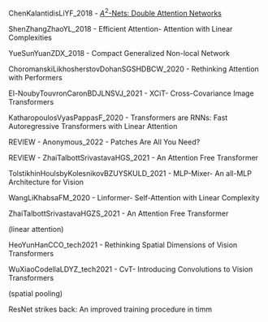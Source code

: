 ChenKalantidisLiYF_2018 - [$A^2$-Nets: Double Attention Networks](https://arxiv.org/pdf/1810.11579.pdf)

ShenZhangZhaoYL_2018 - Efficient Attention- Attention with Linear Complexities

YueSunYuanZDX_2018 - Compact Generalized Non-local Network

ChoromanskiLikhosherstovDohanSGSHDBCW_2020 - Rethinking Attention with Performers

El-NoubyTouvronCaronBDJLNSVJ_2021 - XCiT- Cross-Covariance Image Transformers

KatharopoulosVyasPappasF_2020 - Transformers are RNNs: Fast Autoregressive Transformers with Linear Attention

REVIEW - Anonymous_2022 - Patches Are All You Need?

REVIEW - ZhaiTalbottSrivastavaHGS_2021 - An Attention Free Transformer

TolstikhinHoulsbyKolesnikovBZUYSKULD_2021 - MLP-Mixer- An all-MLP Architecture for Vision

WangLiKhabsaFM_2020 - Linformer- Self-Attention with Linear Complexity

ZhaiTalbottSrivastavaHGZS_2021 - An Attention Free Transformer

(linear attention)

HeoYunHanCCO_tech2021 - Rethinking Spatial Dimensions of Vision Transformers

WuXiaoCodellaLDYZ_tech2021 - CvT- Introducing Convolutions to Vision Transformers

(spatial pooling)

ResNet strikes back: An improved training procedure in timm 
